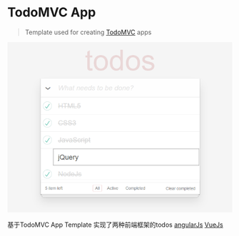 # TodoMVC App

> Template used for creating [TodoMVC](http://todomvc.com) apps

![todomvc](todos.png)



基于TodoMVC App Template 实现了两种前端框架的todos
[angularJs](https://xiong34664.github.io/todomvc/todomvc-app-angularjs)
[VueJs](https://xiong34664.github.io/todomvc/todomvc-app-vuejs)